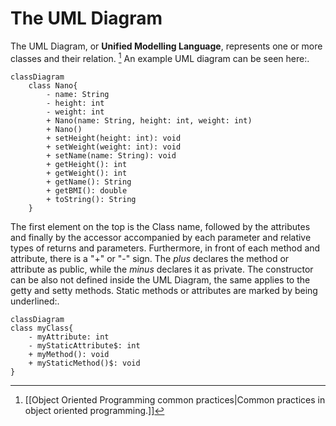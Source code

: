 # The UML Diagram
The UML Diagram, or **Unified Modelling Language**, represents one or more classes and their relation. [^1]
An example UML diagram can be seen here:.
```mermaid
classDiagram
	class Nano{
		- name: String
		- height: int
		- weight: int
		+ Nano(name: String, height: int, weight: int)
		+ Nano()
		+ setHeight(height: int): void
		+ setWeight(weight: int): void
		+ setName(name: String): void
		+ getHeight(): int
		+ getWeight(): int
		+ getName(): String
		+ getBMI(): double
		+ toString(): String
	}
```
The first element on the top is the Class name, followed by the attributes and finally by the accessor accompanied by each parameter and relative types of returns and parameters.
Furthermore, in front of each method and attribute, there is a "+" or "-" sign. The *plus* declares the method or attribute as public, while the *minus* declares it as private.
The constructor can be also not defined inside the UML Diagram, the same applies to the getty and setty methods.
Static methods or attributes are marked by being underlined:.
```mermaid
classDiagram
class myClass{
	- myAttribute: int
	- myStaticAttribute$: int
	+ myMethod(): void
	+ myStaticMethod()$: void
}
```

[^1]: [[Object Oriented Programming common practices|Common practices in object oriented programming.]] 